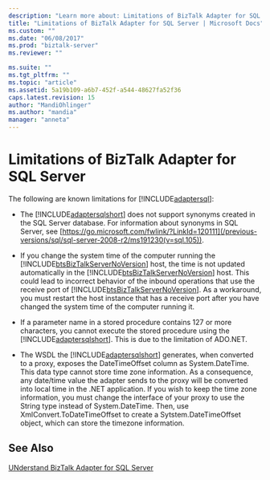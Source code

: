 ```yaml
---
description: "Learn more about: Limitations of BizTalk Adapter for SQL Server"
title: "Limitations of BizTalk Adapter for SQL Server | Microsoft Docs"
ms.custom: ""
ms.date: "06/08/2017"
ms.prod: "biztalk-server"
ms.reviewer: ""

ms.suite: ""
ms.tgt_pltfrm: ""
ms.topic: "article"
ms.assetid: 5a19b109-a6b7-452f-a544-48627fa52f36
caps.latest.revision: 15
author: "MandiOhlinger"
ms.author: "mandia"
manager: "anneta"
---
```

# Limitations of BizTalk Adapter for SQL Server
The following are known limitations for [!INCLUDE[adaptersql](../../includes/adaptersql-md.md)]:

- The [!INCLUDE[adaptersqlshort](../../includes/adaptersqlshort-md.md)] does not support synonyms created in the SQL Server database. For information about synonyms in SQL Server, see [https://go.microsoft.com/fwlink/?LinkId=120111](/previous-versions/sql/sql-server-2008-r2/ms191230(v=sql.105)).

- If you change the system time of the computer running the [!INCLUDE[btsBizTalkServerNoVersion](../../includes/btsbiztalkservernoversion-md.md)] host, the time is not updated automatically in the [!INCLUDE[btsBizTalkServerNoVersion](../../includes/btsbiztalkservernoversion-md.md)] host. This could lead to incorrect behavior of the inbound operations that use the receive port of [!INCLUDE[btsBizTalkServerNoVersion](../../includes/btsbiztalkservernoversion-md.md)]. As a workaround, you must restart the host instance that has a receive port after you have changed the system time of the computer running it.

- If a parameter name in a stored procedure contains 127 or more characters, you cannot execute the stored procedure using the [!INCLUDE[adaptersqlshort](../../includes/adaptersqlshort-md.md)]. This is due to the limitation of ADO.NET.

- The WSDL the [!INCLUDE[adaptersqlshort](../../includes/adaptersqlshort-md.md)] generates, when converted to a proxy, exposes the DateTimeOffset column as System.DateTime. This data type cannot store time zone information. As a consequence, any date/time value the adapter sends to the proxy will be converted into local time in the .NET application. If you wish to keep the time zone information, you must change the interface of your proxy to use the String type instead of System.DateTime. Then, use XmlConvert.ToDateTimeOffset to create a Sytstem.DateTimeOffset object, which can store the timezone information.

## See Also
 [UNderstand BizTalk Adapter for SQL Server](../../adapters-and-accelerators/adapter-sql/understand-biztalk-adapter-for-sql-server.md)